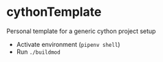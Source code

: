 # cythonTemplate
Personal template for a generic cython project setup

- Activate environment (``pipenv shell``)
- Run ``./buildmod``
